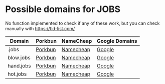 # Possible domains for JOBS

No function implemented to check if any of these work, but you can check manually with https://tld-list.com/

| Domain | Porkbun | NameCheap | Google Domains |
|---|---|---|---|
| .jobs | [Porkbun](https://porkbun.com/checkout/search?prb=e814663da1&tlds=&idnLanguage=&search=search&q=.jobs) | [Namecheap](https://www.namecheap.com/domains/registration/results/?domain=.jobs) | [Google](https://domains.google.com/registrar/search?searchTerm=.jobs) |
| blow.jobs | [Porkbun](https://porkbun.com/checkout/search?prb=e814663da1&tlds=&idnLanguage=&search=search&q=blow.jobs) | [Namecheap](https://www.namecheap.com/domains/registration/results/?domain=blow.jobs) | [Google](https://domains.google.com/registrar/search?searchTerm=blow.jobs) |
| hand.jobs | [Porkbun](https://porkbun.com/checkout/search?prb=e814663da1&tlds=&idnLanguage=&search=search&q=hand.jobs) | [Namecheap](https://www.namecheap.com/domains/registration/results/?domain=hand.jobs) | [Google](https://domains.google.com/registrar/search?searchTerm=hand.jobs) |
| hot.jobs | [Porkbun](https://porkbun.com/checkout/search?prb=e814663da1&tlds=&idnLanguage=&search=search&q=hot.jobs) | [Namecheap](https://www.namecheap.com/domains/registration/results/?domain=hot.jobs) | [Google](https://domains.google.com/registrar/search?searchTerm=hot.jobs) |
